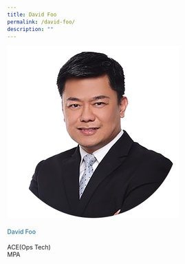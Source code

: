 ```yaml
---
title: David Foo
permalink: /david-foo/
description: ""
---
```

<div class="row">
<div class="col is-3">
<img src="/images/Speakers_23/Session1p1/david foo-1.png">
</div>
<div class="col is-9 speaker-details">
<h4>David Foo</h4>
<p>ACE(Ops Tech)<br> MPA
</p>
<p></p>
</div>
</div>
					
					
					
					
<style type="text/css"> 
    .is-left{
      text-align: left;
    }
    h4{
      font-weight: 500; 
      color: #337B9A !important;
    }
     .speaker-details p { text-align: justified; }
  </style>
